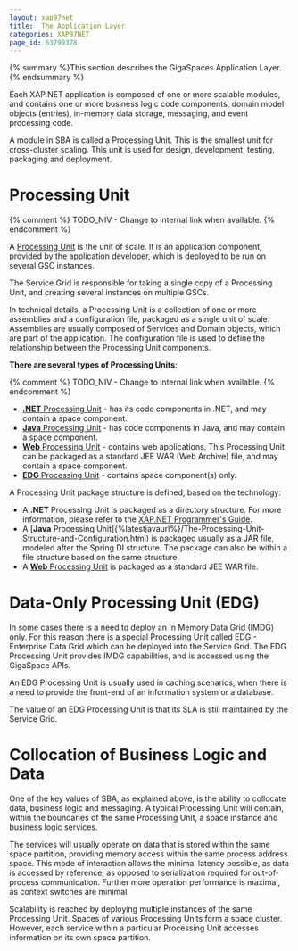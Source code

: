 ```yaml
---
layout: xap97net
title:  The Application Layer
categories: XAP97NET
page_id: 63799378
---
```


{% summary %}This section describes the GigaSpaces Application Layer.{% endsummary %}

Each XAP.NET application is composed of one or more scalable modules, and contains one or more business logic code components, domain model objects (entries), in-memory data storage, messaging, and event processing code.

A module in SBA is called a Processing Unit. This is the smallest unit for cross-cluster scaling. This unit is used for design, development, testing, packaging and deployment.

# Processing Unit

{% comment %}
TODO_NIV - Change to internal link when available.
{% endcomment %}

A [Processing Unit]({%latestjavaurl%}/Packaging-and-Deployment.html) is the unit of scale. It is an application component, provided by the application developer, which is deployed to be run on several GSC instances.

The Service Grid is responsible for taking a single copy of a Processing Unit, and creating several instances on multiple GSCs.

In technical details, a Processing Unit is a collection of one or more assemblies and a configuration file, packaged as a single unit of scale. Assemblies are usually composed of Services and Domain objects, which are part of the application. The configuration file is used to define the relationship between the Processing Unit components.

**There are several types of Processing Units**:

{% comment %}
TODO_NIV - Change to internal link when available.
{% endcomment %}

- [**.NET** Processing Unit](./processing-units.html) -  has its code components in .NET, and may contain a space component.
- [**Java** Processing Unit]({%latestjavaurl%}/Packaging-and-Deployment.html) - has code components in Java, and may contain a space component.
- [**Web** Processing Unit]({%latestjavaurl%}/Web-Processing-Unit-Container.html) - contains web applications. This Processing Unit can be packaged as a standard JEE WAR (Web Archive) file, and may contain a space component.
- [**EDG** Processing Unit]({%latestjavaurl%}/The-Processing-Unit-Structure-and-Configuration.html#dataOnlyPUs) - contains space component(s) only.

A Processing Unit package structure is defined, based on the technology:

- A **.NET** Processing Unit is packaged as a directory structure. For more information, please refer to the [XAP.NET Programmer's Guide](./processing-units.html).
- A [**Java** Processing Unit]{%latestjavaurl%}/The-Processing-Unit-Structure-and-Configuration.html) is packaged usually as a JAR file, modeled after the Spring DI structure. The package can also be within a file structure based on the same structure.
- A [**Web** Processing Unit]({%latestjavaurl%}/Web-Processing-Unit-Container.html#Deployment) is packaged as a standard JEE WAR file.

# Data-Only Processing Unit (EDG)

In some cases there is a need to deploy an In Memory Data Grid (IMDG) only. For this reason there is a special Processing Unit called EDG - Enterprise Data Grid which can be deployed into the Service Grid. The EDG Processing Unit provides IMDG capabilities, and is accessed using the GigaSpace APIs.

An EDG Processing Unit is usually used in caching scenarios, when there is a need to provide the front-end of an information system or a database.

The value of an EDG Processing Unit is that its SLA is still maintained by the Service Grid.

# Collocation of Business Logic and Data

One of the key values of SBA, as explained above, is the ability to collocate data, business logic and messaging. A typical Processing Unit will contain, within the boundaries of the same Processing Unit, a space instance and business logic services.

The services will usually operate on data that is stored within the same space partition, providing memory access within the same process address space. This mode of interaction allows the minimal latency possible, as data is accessed by reference, as opposed to serialization required for out-of-process communication. Further more operation performance is maximal, as context switches are minimal.

Scalability is reached by deploying multiple instances of the same Processing Unit. Spaces of various Processing Units form a space cluster. However, each service within a particular Processing Unit accesses information on its own space partition.
